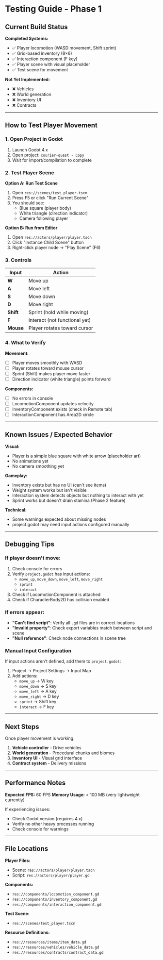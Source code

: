 # Testing Guide - Phase 1

## Current Build Status

**Completed Systems:**
- ✅ Player locomotion (WASD movement, Shift sprint)
- ✅ Grid-based inventory (8×6)
- ✅ Interaction component (F key)
- ✅ Player scene with visual placeholder
- ✅ Test scene for movement

**Not Yet Implemented:**
- ❌ Vehicles
- ❌ World generation
- ❌ Inventory UI
- ❌ Contracts

---

## How to Test Player Movement

### 1. Open Project in Godot

1. Launch Godot 4.x
2. Open project: `courier-quest - Copy`
3. Wait for import/compilation to complete

### 2. Test Player Scene

**Option A: Run Test Scene**
1. Open `res://scenes/test_player.tscn`
2. Press F5 or click "Run Current Scene"
3. You should see:
   - Blue square (player body)
   - White triangle (direction indicator)
   - Camera following player

**Option B: Run from Editor**
1. Open `res://actors/player/player.tscn`
2. Click "Instance Child Scene" button
3. Right-click player node → "Play Scene" (F6)

### 3. Controls

| Input | Action |
|-------|--------|
| **W** | Move up |
| **A** | Move left |
| **S** | Move down |
| **D** | Move right |
| **Shift** | Sprint (hold while moving) |
| **F** | Interact (not functional yet) |
| **Mouse** | Player rotates toward cursor |

### 4. What to Verify

**Movement:**
- [ ] Player moves smoothly with WASD
- [ ] Player rotates toward mouse cursor
- [ ] Sprint (Shift) makes player move faster
- [ ] Direction indicator (white triangle) points forward

**Components:**
- [ ] No errors in console
- [ ] LocomotionComponent updates velocity
- [ ] InventoryComponent exists (check in Remote tab)
- [ ] InteractionComponent has Area2D circle

---

## Known Issues / Expected Behavior

**Visual:**
- Player is a simple blue square with white arrow (placeholder art)
- No animations yet
- No camera smoothing yet

**Gameplay:**
- Inventory exists but has no UI (can't see items)
- Weight system works but isn't visible
- Interaction system detects objects but nothing to interact with yet
- Sprint works but doesn't drain stamina (Phase 2 feature)

**Technical:**
- Some warnings expected about missing nodes
- project.godot may need input actions configured manually

---

## Debugging Tips

### If player doesn't move:
1. Check console for errors
2. Verify `project.godot` has input actions:
   - `move_up`, `move_down`, `move_left`, `move_right`
   - `sprint`
   - `interact`
3. Check if LocomotionComponent is attached
4. Check if CharacterBody2D has collision enabled

### If errors appear:
- **"Can't find script"**: Verify all `.gd` files are in correct locations
- **"Invalid property"**: Check export variables match between script and scene
- **"Null reference"**: Check node connections in scene tree

### Manual Input Configuration

If input actions aren't defined, add them to `project.godot`:

1. Project → Project Settings → Input Map
2. Add actions:
   - `move_up` → W key
   - `move_down` → S key
   - `move_left` → A key
   - `move_right` → D key
   - `sprint` → Shift key
   - `interact` → F key

---

## Next Steps

Once player movement is working:
1. **Vehicle controller** - Drive vehicles
2. **World generation** - Procedural chunks and biomes
3. **Inventory UI** - Visual grid interface
4. **Contract system** - Delivery missions

---

## Performance Notes

**Expected FPS:** 60 FPS
**Memory Usage:** < 100 MB (very lightweight currently)

If experiencing issues:
- Check Godot version (requires 4.x)
- Verify no other heavy processes running
- Check console for warnings

---

## File Locations

**Player Files:**
- Scene: `res://actors/player/player.tscn`
- Script: `res://actors/player/player.gd`

**Components:**
- `res://components/locomotion_component.gd`
- `res://components/inventory_component.gd`
- `res://components/interaction_component.gd`

**Test Scene:**
- `res://scenes/test_player.tscn`

**Resource Definitions:**
- `res://resources/items/item_data.gd`
- `res://resources/vehicles/vehicle_data.gd`
- `res://resources/contracts/contract_data.gd`
